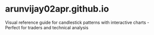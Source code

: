 # arunvijay02apr.github.io
Visual reference guide for candlestick patterns with interactive charts - Perfect for traders and technical analysis
